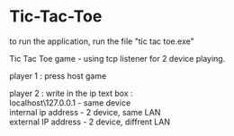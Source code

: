 # Tic-Tac-Toe

to run the application, run the file "tic tac toe.exe"

Tic Tac Toe game - using tcp listener for 2 device playing.

player 1 : press host game

player 2 : write in the ip text box : <br/>
localhost\127.0.0.1 - same device <br/>
internal ip address - 2 device, same LAN <br/>
external IP address - 2 device, diffrent LAN
